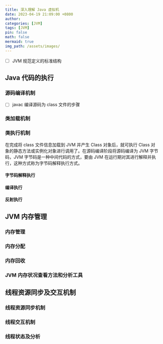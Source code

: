 ```yaml
---
title: 深入理解 Java 虚拟机
date: 2023-04-19 21:09:00 +0800
author: 
categories: [JVM]
tags: [JVM]
pin: false
math: false
mermaid: true
img_path: /assets/images/
---
```


- [ ] JVM 规范定义的标准结构

## Java 代码的执行


### 源码编译机制

- [ ] javac 编译源码为 class 文件的步骤

### 类加载机制


### 类执行机制

在完成将 class 文件信息加载到 JVM 并产生 Class 对象后，就可执行 Class 对象的静态方法或实例化对象进行调用了。在源码编译阶段将源码编译为 JVM 字节码，JVM 字节码是一种中间代码的方式，要由 JVM 在运行期对其进行解释并执行，这种方式称为字节码解释执行方式。

#### 字节码解释执行


#### 编译执行

#### 反射执行

## JVM 内存管理

### 内存管理

### 内存分配

### 内存回收

### JVM 内存状况查看方法和分析工具

## 线程资源同步及交互机制

### 线程资源同步机制


### 线程交互机制


### 线程状态及分析

